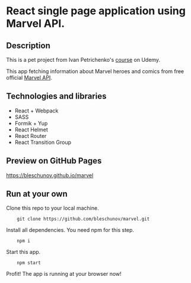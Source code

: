# React single page application using Marvel API.

## Description

This is a pet project from Ivan Petrichenko's [course](https://www.udemy.com/course/javascript_full/) on Udemy.

This app fetching information about Marvel heroes and comics from free official [Marvel API](https://developer.marvel.com). 

## Technologies and libraries

- React + Webpack
- SASS
- Formik + Yup
- React Helmet
- React Router
- React Transition Group

## Preview on GitHub Pages

https://bleschunov.github.io/marvel

## Run at your own

Clone this repo to your local machine.
```
    git clone https://github.com/bleschunov/marvel.git
```

Install all dependencies. You need npm for this step.
```
    npm i
```

Start this app.
```
    npm start
```

Profit! The app is running at your browser now!

